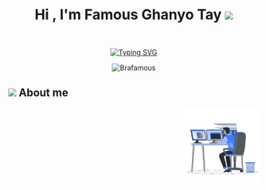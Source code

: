 <h1 align="center">Hi , I'm Famous Ghanyo Tay <img src="https://media.giphy.com/media/hvRJCLFzcasrR4ia7z/giphy.gif" width="35"></h1>


<br>

<p align="center">
  <a href="https://git.io/typing-svg"><img src="https://readme-typing-svg.demolab.com?font=Fira+Code&weight=900&size=25&pause=1000&color=D27800&center=true&vCenter=true&width=600&height=100&lines=Biomedical+Engineering+Student;Learning+Python,+ML/Ai,+Javascript;Active+Learner/Programmer" alt="Typing SVG" /></a>
</p>

<p align="center"> 
	<img src="https://komarev.com/ghpvc/?username=Brafamous&label=Profile%20views&color=0047AB&style=plastic?" alt="Brafamous" height=25px, width=160px/> 
</p>

## <picture><img src = "https://i.pinimg.com/originals/3f/7e/4e/3f7e4eff7c96e9fe4b8b4b1ff3f7bdb5.gif" width = 50px></picture> About me

<img align="right" src="https://github.com/Brafamous/Brafamous/blob/main/Images/Right_Side.gif?raw=true" width=30%>


<!---
Brafamous/Brafamous is a ✨ special ✨ repository because its `README.md` (this file) appears on your GitHub profile.
You can click the Preview link to take a look at your changes.
--->
